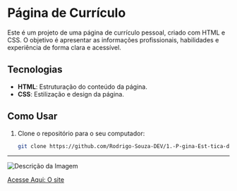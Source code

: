 # Página de Currículo

Este é um projeto de uma página de currículo pessoal, criado com HTML e CSS. O objetivo é apresentar as informações profissionais, habilidades e experiência de forma clara e acessível.

## Tecnologias

- **HTML**: Estruturação do conteúdo da página.
- **CSS**: Estilização e design da página.

## Como Usar

1. Clone o repositório para o seu computador:

   ```bash
   git clone https://github.com/Rodrigo-Souza-DEV/1.-P-gina-Est-tica-de-Curr-culo
----------------------------------------------------------------------------------------------------------------------------------------------------
![Descrição da Imagem](image/capt.jpeg)

[Acesse Aqui: O site](https://rodrigo-souza-dev.github.io/1.-P-gina-Est-tica-de-Curr-culo/)
